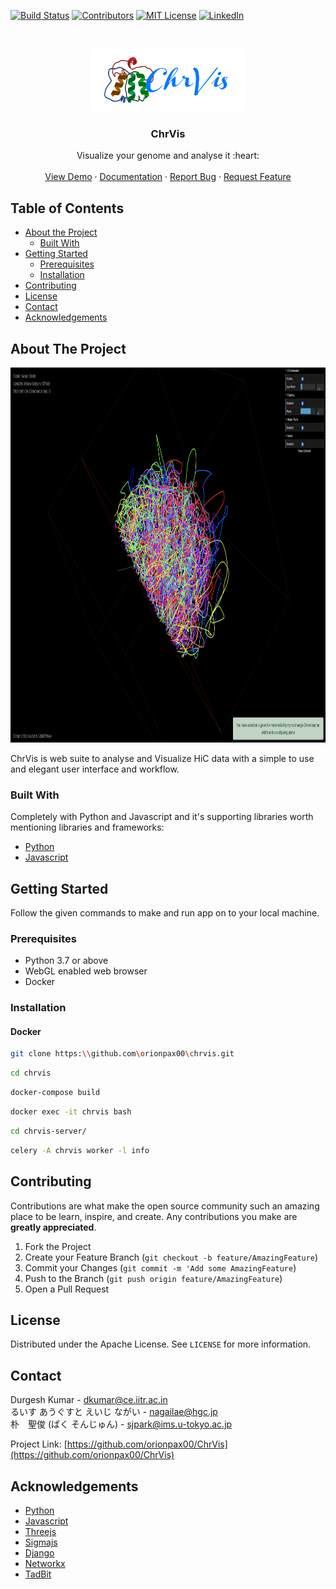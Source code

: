 <!-- PROJECT SHIELDS -->
[![Build Status][build-shield]]()
[![Contributors][contributors-shield]]()
[![MIT License][license-shield]][license-url]
[![LinkedIn][linkedin-shield]][linkedin-url]



<br />
<p align="center">
  <a href="https://github.com/othneildrew/Best-README-Template">
    <img src='docs/img/logo.png' height=100 width=250>
  </a>

  <h3 align="center">ChrVis</h3>

  <p align="center">
    Visualize your genome and analyse it :heart:
    <br />
    <br />
    <a href="https://orionpax00.github.io/ChrVis">View Demo</a>
    ·
    <a href="https://docs.google.com/document/d/13Xhju3PasUX4BQvZz-5Pi3nGKWL0ua7XiWhLqd7fJMI/edit?usp=sharing">Documentation</a>
    ·
    <a href="https://github.com/orionpax00/ChrVis/issues">Report Bug</a>
    ·
    <a href="https://github.com/orionpax00/ChrVis/issues">Request Feature</a>
  </p>
</p>



<!-- TABLE OF CONTENTS -->
## Table of Contents

* [About the Project](#about-the-project)
  * [Built With](#built-with)
* [Getting Started](#getting-started)
  * [Prerequisites](#prerequisites)
  * [Installation](#installation)
* [Contributing](#contributing)
* [License](#license)
* [Contact](#contact)
* [Acknowledgements](#acknowledgements)



<!-- ABOUT THE PROJECT -->
## About The Project
<p align="center">
  <img src="report/images/social_image.png" height=600 width=930>
</p>

ChrVis is web suite to analyse and Visualize HiC data with a simple to use and elegant user interface and workflow.

### Built With
Completely with Python and Javascript and it's supporting libraries worth mentioning libraries and frameworks:
* [Python](https://python.com)
* [Javascript](https://python.com)


<!-- GETTING STARTED -->
## Getting Started
Follow the given commands to make and run app on to your local machine.

### Prerequisites
* Python 3.7 or above
* WebGL enabled web browser
* Docker

### Installation
#### Docker

```sh
git clone https:\\github.com\orionpax00\chrvis.git
```
```sh
cd chrvis
```
```sh
docker-compose build
```
```sh
docker exec -it chrvis bash
```

```sh
cd chrvis-server/
```
```sh
celery -A chrvis worker -l info
```

<!-- CONTRIBUTING -->
## Contributing

Contributions are what make the open source community such an amazing place to be learn, inspire, and create. Any contributions you make are **greatly appreciated**.

1. Fork the Project
2. Create your Feature Branch (`git checkout -b feature/AmazingFeature`)
3. Commit your Changes (`git commit -m 'Add some AmazingFeature`)
4. Push to the Branch (`git push origin feature/AmazingFeature`)
5. Open a Pull Request



<!-- LICENSE -->
## License

Distributed under the Apache License. See `LICENSE` for more information.



<!-- CONTACT -->
## Contact

Durgesh Kumar  - dkumar@ce.iitr.ac.in<br>
るいす あうぐすと えいじ ながい - nagailae@hgc.jp<br>
朴　聖俊 (ぱく そんじゅん) - sjpark@ims.u-tokyo.ac.jp

Project Link: [https://github.com/orionpax00/ChrVis](https://github.com/orionpax00/ChrVis)



<!-- ACKNOWLEDGEMENTS -->
## Acknowledgements
* [Python](https://facebook.github.io/react-native/)
* [Javascript](https://facebook.github.io/react-native/)
* [Threejs](https://facebook.github.io/react-native/)
* [Sigmajs](https://facebook.github.io/react-native/)
* [Django](https://facebook.github.io/react-native/)
* [Networkx](https://facebook.github.io/react-native/)
* [TadBit](https://facebook.github.io/react-native/)

<!-- MARKDOWN LINKS & IMAGES -->
[build-shield]: https://img.shields.io/badge/build-passing-brightgreen.svg?style=flat-square
[contributors-shield]: https://img.shields.io/badge/contributors-2-orange.svg?style=flat-square
[license-shield]: https://img.shields.io/badge/license-apache-blue.svg?style=flat-square
[license-url]: https://github.com/shreya2feb/dhadkan_v3_mobile/blob/master/LICENSE
[linkedin-shield]: https://img.shields.io/badge/-LinkedIn-black.svg?style=flat-square&logo=linkedin&colorB=555
[linkedin-url]: https://www.linkedin.com/in/durgesh-kumar-807233157/
